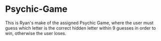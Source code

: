 # Psychic-Game

This is Ryan's make of the assigned Psychic Game, where the user must guess which letter is the correct hidden letter within 9 guesses in order to win, otherwise the user loses.
